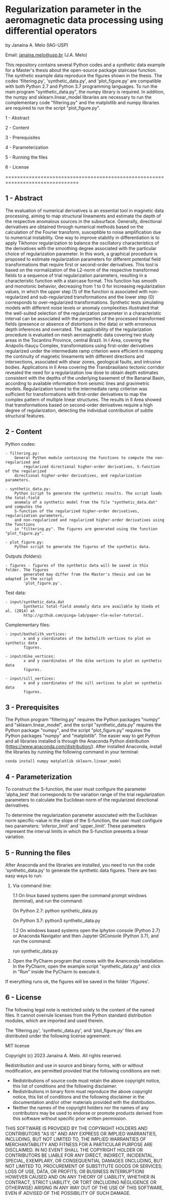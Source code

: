 # Regularization parameter in the aeromagnetic data processing using differential operators

by Janaína A. Melo (IAG-USP)

Email: janaina.melo@usp.br (J.A. Melo)

This repository contains several Python codes and a synthetic data example for a Master's thesis about the open-source package staircase function. The synthetic example data reproduce the figures shown in the thesis. The codes 'filtering.py', 'synthetic_data.py',  and 'plot_figure.py' are compatible with both Python 2.7 and Python 3.7 programming languages. To run the main program "synthetic_data.py", the numpy library is required. In addition, the numpy and sklearn.linear_model libraries are necessary to run the complementary code "filtering.py" and the matplotlib and numpy libraries are required to run the script "plot_figure.py".


1 - Abstract

2 - Content

3 - Prerequisites

4 - Parameterization

5 - Running the files

6 - License

===============================================================================


1 - Abstract
----------------------
The evaluation of numerical derivatives is an essential tool in magnetic data processing, aiming to map structural lineaments and estimate the depth of the respective anomalous sources in the subsurface. Generally, directional derivatives are obtained through numerical methods based on the calculation of the Fourier transform, susceptible to noise amplification due to numerical instability. One way to improve stability in differentiation is to apply Tikhonov regularization to balance the oscillatory characteristics of the derivatives with the smoothing degree associated with the particular choice of regularization parameter. In this work, a graphical procedure is proposed to estimate regularization parameters for different potential field transformations that require first or second-order derivatives. This tool is based on the normalization of the L2-norm of the respective transformed fields to a sequence of trial regularization parameters, resulting in a characteristic function with a staircase format. This function has smooth and monotonic behavior, decreasing from 1 to 0 for increasing regularization values, in which the upper step (1) of the function is associated with non-regularized and sub-regularized transformations and the lower step (0) corresponds to over-regularized transformations. Synthetic tests simulating models with different noise levels or anomaly complexities illustrated that the well-suited selection of the regularization parameter in a characteristic interval can be associated with the properties of the processed transformed fields (presence or absence of distortions in the data) or with erroneous depth inferences and overrated. The applicability of the regularization procedure is evaluated on mesh aeromagnetic data covering two study areas in the Tocantins Province, central Brazil. In I Area, covering the Anápolis-Itauçu Complex, transformations using first-order derivatives regularized under the intermediate ramp criterion were efficient in mapping the continuity of magnetic lineaments with different directions and intersections, associated with shear zones, geological faults, and intrusive bodies. Applications in II Area covering the Transbrasiliano tectonic corridor revealed the need for a regularization low dose to obtain depth estimates consistent with the depths of the underlying basement of the Bananal Basin, according to available information from seismic lines and gravimetric models. Regularization tuned to the intermediate ramp criterion was sufficient for transformations with first-order derivatives to map the complex pattern of multiple linear structures. The results in II Area showed that transformations based on second-order derivatives require a high degree of regularization, detecting the individual contribution of subtle structural features.


2 - Content
----------------------

Python codes:

	- filtering.py:
		General Python module containing the functions to compute the non-regularized and 
        	regularized directional higher-order derivatives, S-function of the regularized 
		directional higher-order derivatives, and regularization parameters.
	
	- synthetic_data.py:
		Python script to generate the synthetic results. The script loads the total-field 
		anomaly of a synthetic model from the file "synthetic_data.dat" and computes the 
		S-function of the regularized higher-order derivatives, regularization parameters, 
		and non-regularized and regularized higher-order derivatives using the functions 
		in "filtering.py". The figures are generated using the function "plot_figure.py".

	- plot_figure.py:
		Python script to generate the figures of the synthetic data.
	
Outputs (folders): 
 
	- figures - figures of the synthetic data will be saved in this folder. The figures 
		    generated may differ from the Master's thesis and can be adapted in the script 
		    'plot_figure.py'.
						
Test data:

	- input/synthetic_data.dat
		    Synthetic total-field anomaly data are available by Uieda et al. (2014) at 
		    http://github.com/pinga-lab/paper-tle-euler-tutorial.	

Complementary files:

	- input/batholith_vertices: 
		    x and y coordinates of the batholith vertices to plot on synthetic data 
		    figures.
  
	- input/dike_vertices: 
		    x and y coordinates of the dike vertices to plot on synthetic data 
		    figures.

	- input/sill_vertices: 
		    x and y coordinates of the sill vertices to plot on synthetic data 
		    figures.


3 - Prerequisites
----------------------
The Python program "filtering.py" requires the Python packages "numpy" and "sklearn.linear_model", and 
the script "synthetic_data.py" requires the Python package "numpy", and the script "plot_figure.py" 
requires the Python packages "numpy" and "matplotlib". 
The easier way to get Python and all libraries installed is through the Anaconda Python 
distribution (https://www.anaconda.com/distribution/). After installed Anaconda, install the libraries 
by running the following command in your terminal:

	conda install numpy matplotlib sklearn.linear_model

 
4 - Parameterization
----------------------
To construct the S-function, the user must configure the parameter 'alpha_test' that corresponds 
to the variation range of the trial regularization parameters to calculate the Euclidean norm of 
the regularized directional derivatives.

To determine the regularization parameter associated with the Euclidean norm specific-value in 
the slope of the S-function, the user must configure two parameters: 'inferior_limit' and 
'upper_limit'. These parameters represent the interval limits in which the S-function presents a 
linear variation.


5 - Running the files
----------------------
After Anaconda and the libraries are installed, you need to run 
the code 'synthetic_data.py' to generate the synthetic data figures.
There are two easy ways to run:

1. Via command line: 

	1.1 On linux based systems open the command prompt windows (terminal), and run the command:
	
	On Python 2.7: python synthetic_data.py 

	On Python 3.7: python3 synthetic_data.py 

	1.2 On windows based systems open the Iphyton console (Python 2.7) or 
	Anaconda Navigator and then Jupyter QtConsole (Python 3.7), and run the command:

	run synthetic_data.py

2. Open the PyCharm program that comes with the Ananconda installation. In the PyCharm, open
the example script "synthetic_data.py" and click in "Run" inside the PyCharm to execute it.

If everything runs ok, the figures will be saved in the folder '/figures'.


6 - License
----------------------
The following legal note is restricted solely to the content of the named files. It cannot
overrule licenses from the Python standard distribution modules, which are imported and
used therein.

The 'filtering.py', 'synthetic_data.py', and 'plot_figure.py' files are distributed under 
the following license agreement:

MIT license

Copyright (c) 2023 Janaína A. Melo.
All rights reserved.

Redistribution and use in source and binary forms, with or without
modification, are permitted provided that the following conditions are met:

* Redistributions of source code must retain the above copyright notice,
  this list of conditions and the following disclaimer.
* Redistributions in binary form must reproduce the above copyright notice,
  this list of conditions and the following disclaimer in the documentation
  and/or other materials provided with the distribution.
* Neither the names of the copyright holders nor the names of any contributors
  may be used to endorse or promote products derived from this software
  without specific prior written permission.

THIS SOFTWARE IS PROVIDED BY THE COPYRIGHT HOLDERS AND CONTRIBUTORS "AS IS" AND
ANY EXPRESS OR IMPLIED WARRANTIES, INCLUDING, BUT NOT LIMITED TO, THE IMPLIED
WARRANTIES OF MERCHANTABILITY AND FITNESS FOR A PARTICULAR PURPOSE ARE
DISCLAIMED. IN NO EVENT SHALL THE COPYRIGHT HOLDER OR CONTRIBUTORS BE LIABLE
FOR ANY DIRECT, INDIRECT, INCIDENTAL, SPECIAL, EXEMPLARY, OR CONSEQUENTIAL
DAMAGES (INCLUDING, BUT NOT LIMITED TO, PROCUREMENT OF SUBSTITUTE GOODS OR
SERVICES; LOSS OF USE, DATA, OR PROFITS; OR BUSINESS INTERRUPTION) HOWEVER
CAUSED AND ON ANY THEORY OF LIABILITY, WHETHER IN CONTRACT, STRICT LIABILITY,
OR TORT (INCLUDING NEGLIGENCE OR OTHERWISE) ARISING IN ANY WAY OUT OF THE USE
OF THIS SOFTWARE, EVEN IF ADVISED OF THE POSSIBILITY OF SUCH DAMAGE.

